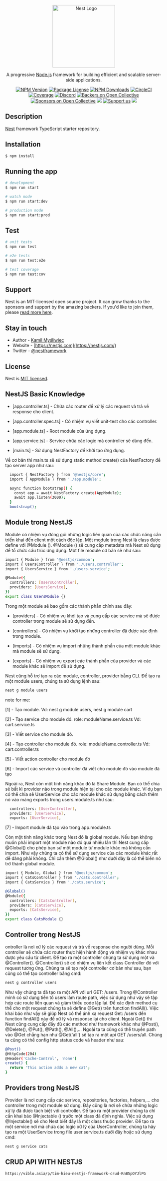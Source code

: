 <p align="center">
  <a href="http://nestjs.com/" target="blank"><img src="https://nestjs.com/img/logo-small.svg" width="200" alt="Nest Logo" /></a>
</p>

[circleci-image]: https://img.shields.io/circleci/build/github/nestjs/nest/master?token=abc123def456
[circleci-url]: https://circleci.com/gh/nestjs/nest

  <p align="center">A progressive <a href="http://nodejs.org" target="_blank">Node.js</a> framework for building efficient and scalable server-side applications.</p>
    <p align="center">
<a href="https://www.npmjs.com/~nestjscore" target="_blank"><img src="https://img.shields.io/npm/v/@nestjs/core.svg" alt="NPM Version" /></a>
<a href="https://www.npmjs.com/~nestjscore" target="_blank"><img src="https://img.shields.io/npm/l/@nestjs/core.svg" alt="Package License" /></a>
<a href="https://www.npmjs.com/~nestjscore" target="_blank"><img src="https://img.shields.io/npm/dm/@nestjs/common.svg" alt="NPM Downloads" /></a>
<a href="https://circleci.com/gh/nestjs/nest" target="_blank"><img src="https://img.shields.io/circleci/build/github/nestjs/nest/master" alt="CircleCI" /></a>
<a href="https://coveralls.io/github/nestjs/nest?branch=master" target="_blank"><img src="https://coveralls.io/repos/github/nestjs/nest/badge.svg?branch=master#9" alt="Coverage" /></a>
<a href="https://discord.gg/G7Qnnhy" target="_blank"><img src="https://img.shields.io/badge/discord-online-brightgreen.svg" alt="Discord"/></a>
<a href="https://opencollective.com/nest#backer" target="_blank"><img src="https://opencollective.com/nest/backers/badge.svg" alt="Backers on Open Collective" /></a>
<a href="https://opencollective.com/nest#sponsor" target="_blank"><img src="https://opencollective.com/nest/sponsors/badge.svg" alt="Sponsors on Open Collective" /></a>
  <a href="https://paypal.me/kamilmysliwiec" target="_blank"><img src="https://img.shields.io/badge/Donate-PayPal-ff3f59.svg"/></a>
    <a href="https://opencollective.com/nest#sponsor"  target="_blank"><img src="https://img.shields.io/badge/Support%20us-Open%20Collective-41B883.svg" alt="Support us"></a>
  <a href="https://twitter.com/nestframework" target="_blank"><img src="https://img.shields.io/twitter/follow/nestframework.svg?style=social&label=Follow"></a>
</p>
  <!--[![Backers on Open Collective](https://opencollective.com/nest/backers/badge.svg)](https://opencollective.com/nest#backer)
  [![Sponsors on Open Collective](https://opencollective.com/nest/sponsors/badge.svg)](https://opencollective.com/nest#sponsor)-->

## Description

[Nest](https://github.com/nestjs/nest) framework TypeScript starter repository.

## Installation

```bash
$ npm install
```

## Running the app

```bash
# development
$ npm run start

# watch mode
$ npm run start:dev

# production mode
$ npm run start:prod
```

## Test

```bash
# unit tests
$ npm run test

# e2e tests
$ npm run test:e2e

# test coverage
$ npm run test:cov
```

## Support

Nest is an MIT-licensed open source project. It can grow thanks to the sponsors and support by the amazing backers. If you'd like to join them, please [read more here](https://docs.nestjs.com/support).

## Stay in touch

- Author - [Kamil Myśliwiec](https://kamilmysliwiec.com)
- Website - [https://nestjs.com](https://nestjs.com/)
- Twitter - [@nestframework](https://twitter.com/nestframework)

## License

Nest is [MIT licensed](LICENSE).

## NestJS Basic Knowledge

- [app.controller.ts] - Chứa các router để xử lý các request và trả về response cho client.

- [app.controller.spec.ts] - Có nhiệm vụ viết unit-test cho các controller.

- [app.module.ts] - Root module của ứng dụng.

- [app.service.ts] - Service chứa các logic mà controller sẽ dùng đến.

- [main.ts] - Sử dụng NestFactory để khởi tạo ứng dụng.

Về cơ bản thì main.ts sẽ sử dụng static method create() của NestFactory để tạo server app như sau:

```sh
  import { NestFactory } from '@nestjs/core';
  import { AppModule } from './app.module';

  async function bootstrap() {
    const app = await NestFactory.create(AppModule);
    await app.listen(3000);
  }
  bootstrap();
```

## Module trong NestJS

Module có nhiệm vụ đóng gói những logic liên quan của các chức năng cần triển khai đến client một cách độc lập. Một module trong Nest là class được define với @Module (). @Module () sẽ cung cấp metadata mà Nest sử dụng để tổ chức cấu trúc ứng dụng. Một file module cơ bản sẽ như sau:

```sh
import { Module } from '@nestjs/common';
import { UsersController } from './users.controller';
import { UsersService } from './users.service';

@Module({
  controllers: [UsersController],
  providers: [UsersService],
})
export class UsersModule {}
```

Trong một module sẽ bao gồm các thành phần chính sau đây:

- [providers] - Có nhiệm vụ khởi tạo và cung cấp các service mà sẽ được controller trong module sẽ sử dụng đến.

- [controllers] - Có nhiệm vụ khởi tạo những controller đã được xác định trong module.

- [imports] - Có nhiệm vụ import những thành phần của một module khác mà module sẽ sử dụng.

- [exports] - Có nhiệm vụ export các thành phần của provider và các module khác sẻ import để sử dụng.

Nest cũng hỗ trợ tạo ra các module, controller, provider bằng CLI. Để tạo ra một module users, chúng ta sử dụng lệnh sau:

```sh
nest g module users
```

note for me:

[1] - Tạo module. Vd: nest g module users, nest g module cart

[2] - Tạo service cho module đó. role: moduleName.service.ts Vd: cart.service.ts

[3] - Viết service cho module đó.

[4] - Tạo controller cho module đó. role: moduleName.controller.ts Vd: cart.controller.ts

[5] - Viết action controller cho module đó

[6] - Import các service và controller đã viết cho module đó vào module đã tạo

Ngoài ra, Nest còn một tính năng khác đó là Share Module. Bạn có thể chia sẻ bất kì provider nào trong module hiện tại cho các module khác. Ví dụ bạn có thể chia sẻ UserService cho các module khác sử dụng bằng cách thêm nó vào mảng exports trong users.module.ts như sau:

```sh
  controllers: [UserController],
  providers: [UserService],
  exports: [UserService],
```

[7] - Import module đã tạo vào trong app.module.ts

Còn một tính năng khác trong Nest đó là global module. Nếu bạn không muốn phải import một module nào đó quá nhiều lần thì Nest cung cấp @Global() cho phép bạn sử một module từ module khác mà không cần import. Như vậy chúng ta có thể sử dụng service của các module khác rất dễ dàng phải không. Chỉ cần thêm @Global() như dưới đây là có thể biến nó trở thành global module.

```sh
import { Module, Global } from '@nestjs/common';
import { CatsController } from './cats.controller';
import { CatsService } from './cats.service';

@Global()
@Module({
  controllers: [CatsController],
  providers: [CatsService],
  exports: [CatsService],
})
export class CatsModule {}
```

## Controller trong NestJS

ontroller là nơi xử lý các request và trả về response cho người dùng. Mỗi controller sẽ chứa các router thực hiện hành động và nhiệm vụ khác nhau được yêu cầu từ client. Để tạo ra một controller chúng ta sử dụng một và @Controller(). @Controller() sẽ có nhiệm vụ liên kết class Controller đó với request tương ứng. Chúng ta sẽ tạo một controller cơ bản như sau, bạn cũng có thể tạo controller bằng cmd:

```sh
nest g controller users
```

Như vậy chúng ta đã tạo ra một API với url GET: /users. Trong @Controller mình có sử dụng tiền tố users làm route path, việc sử dụng như vậy sẽ tập hợp các route liên quan và giảm thiểu code lặp lại. Để xác định method cụ thể cho một request chúng ta sẽ define @Get() trên function findAll(). Việc khai báo như vậy sẽ giúp Nest có thể ánh xạ request Get: /users đến function findAll() này để xử lý và response lại cho client. Ngoài Get() thì Nest cũng cung cấp đầy đủ các method như framework khác như @Post(), @Delete(), @Put(), @Path(), @All(),... Ngoài ta ta cũng có thể truyền path vào @Get chẳng hạn như @Get('all') sẽ tạo ra một api GET /users/all. Chúng ta cũng có thể config http status code và header như sau:

```sh
@Post()
@HttpCode(204)
@Header('Cache-Control', 'none')
create() {
  return 'This action adds a new cat';
}

```
## Providers trong NestJS
Provider là nơi cung cấp các serivce, repositories, factories, helpers,... cho controller trong một module sử dụng. Đây cũng là nơi sẽ chứa những logic xử lý đã được tách biệt với controller. Để tạo ra một provider chúng ta chỉ cần khai báo @Injectable () trước một class đã định nghĩa. Việc sử dụng @Injectable() sẽ cho Nest biết đây là một class thuộc provider. Để tạo ra một service nơi mà chứa các logic xử lý của UserController, chúng ta hãy tạo ra một UserService trong file user.service.ts dưới đây hoặc sử dụng cmd:

```sh
nest g service cats
```


## CRUD API WITH NESTJS
```sh
https://viblo.asia/p/tim-hieu-nestjs-framework-crud-RnB5pOYJlPG
```